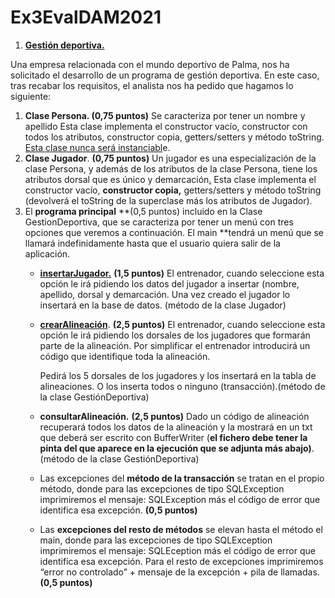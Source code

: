 # Ex3EvalDAM2021

1. **<span style="text-decoration:underline;">Gestión deportiva.</span>**

Una empresa relacionada con el mundo deportivo de Palma, nos ha solicitado el desarrollo de un programa de gestión deportiva. En este caso, tras recabar los requisitos, el analista nos ha pedido que hagamos lo siguiente:



1. **Clase Persona. (0,75 puntos)** Se caracteriza por tener un nombre y apellido Esta clase implementa el constructor vacío, constructor con todos los atributos, constructor copia, getters/setters y método toString. <span style="text-decoration:underline;">Esta clase nunca será instanciabl</span>e.
2. **Clase Jugador**. **(0,75 puntos)** Un jugador es una especialización de la clase Persona, y además de los atributos de la clase Persona, tiene los atributos dorsal que es único y demarcación<span style="text-decoration:underline;">.</span> Esta clase implementa el constructor vacío, **constructor copia,** getters/setters y método toString (devolverá el toString de la superclase más los atributos de Jugador).
3. El **programa principal** **(0,5 puntos) incluido en la Clase GestionDeportiva, que se caracteriza por tener un menú con tres opciones que veremos a continuación. El main **tendrá un menú que se llamará indefinidamente hasta que el usuario quiera salir de la aplicación. 
    *   **<span style="text-decoration:underline;">insertarJugador.</span>** **(1,5 puntos)** El entrenador, cuando seleccione esta opción le irá pidiendo los datos del jugador a insertar (nombre, apellido, dorsal y demarcación. Una vez creado el jugador lo insertará en la base de datos. (método de la clase Jugador)
    *   **<span style="text-decoration:underline;">crearAlineación</span>**. **(2,5 puntos)** El entrenador, cuando seleccione esta opción le irá pidiendo los dorsales de los jugadores que formarán parte de la alineación. Por simplificar el entrenador introducirá un código que identifique toda la alineación.

        Pedirá los 5 dorsales de los jugadores y los insertará en la tabla de alineaciones. O los inserta todos o ninguno (transacción).(método de la clase GestiónDeportiva)

    *   **consultarAlineación.** **(2,5 puntos)** Dado un código de alineación recuperará todos los datos de la alineación y la mostrará en un txt que deberá ser escrito con BufferWriter (**el fichero debe tener la pinta del que aparece en la ejecución que se adjunta más abajo)**. (método de la clase GestiónDeportiva)
    *   Las excepciones del **método de la transacción** se tratan en el propio método, donde para las excepciones de tipo SQLException imprimiremos el mensaje: SQLException más el código de error que identifica esa excepción. **(0,5 puntos)**
    *   Las **excepciones del resto de métodos** se elevan hasta el método el main, donde para las excepciones de tipo SQLException imprimiremos el mensaje: SQLEception más el código de error que identifica esa excepción. Para el resto de excepciones imprimiremos “error no controlado” + mensaje de la excepción + pila de llamadas. **(0,5 puntos)**
